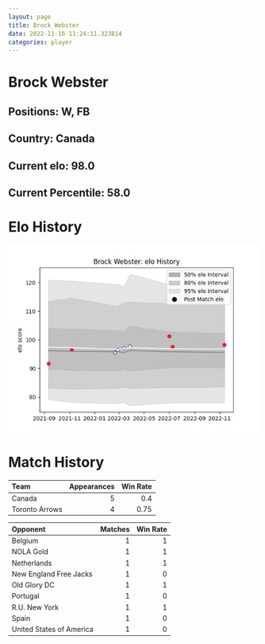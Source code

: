```yaml
---  
layout: page  
title: Brock Webster  
date: 2022-11-16 11:24:11.323814  
categories: player  
---
```

# Brock Webster

## Positions: W, FB

## Country: Canada

## Current elo: 98.0

## Current Percentile: 58.0

# Elo History


![elo history](history_BrockWebster.png)
# Match History


| Team           |   Appearances |   Win Rate |
|:---------------|--------------:|-----------:|
| Canada         |             5 |       0.4  |
| Toronto Arrows |             4 |       0.75 |

| Opponent                 |   Matches |   Win Rate |
|:-------------------------|----------:|-----------:|
| Belgium                  |         1 |          1 |
| NOLA Gold                |         1 |          1 |
| Netherlands              |         1 |          1 |
| New England Free Jacks   |         1 |          0 |
| Old Glory DC             |         1 |          1 |
| Portugal                 |         1 |          0 |
| R.U. New York            |         1 |          1 |
| Spain                    |         1 |          0 |
| United States of America |         1 |          0 |